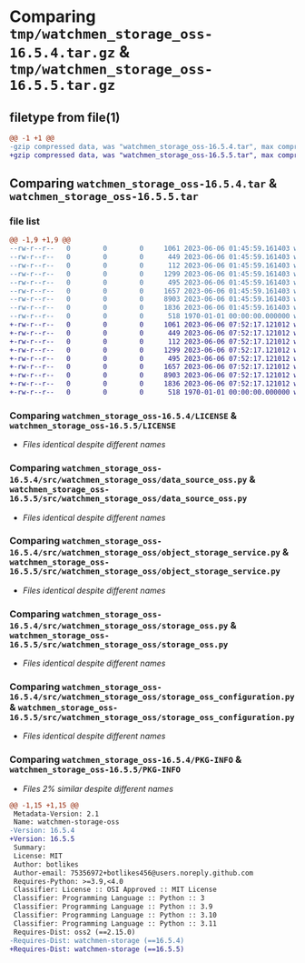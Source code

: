 # Comparing `tmp/watchmen_storage_oss-16.5.4.tar.gz` & `tmp/watchmen_storage_oss-16.5.5.tar.gz`

## filetype from file(1)

```diff
@@ -1 +1 @@
-gzip compressed data, was "watchmen_storage_oss-16.5.4.tar", max compression
+gzip compressed data, was "watchmen_storage_oss-16.5.5.tar", max compression
```

## Comparing `watchmen_storage_oss-16.5.4.tar` & `watchmen_storage_oss-16.5.5.tar`

### file list

```diff
@@ -1,9 +1,9 @@
--rw-r--r--   0        0        0     1061 2023-06-06 01:45:59.161403 watchmen_storage_oss-16.5.4/LICENSE
--rw-r--r--   0        0        0      449 2023-06-06 01:45:59.161403 watchmen_storage_oss-16.5.4/pyproject.toml
--rw-r--r--   0        0        0      112 2023-06-06 01:45:59.161403 watchmen_storage_oss-16.5.4/src/watchmen_storage_oss/__init__.py
--rw-r--r--   0        0        0     1299 2023-06-06 01:45:59.161403 watchmen_storage_oss-16.5.4/src/watchmen_storage_oss/data_source_oss.py
--rw-r--r--   0        0        0      495 2023-06-06 01:45:59.161403 watchmen_storage_oss-16.5.4/src/watchmen_storage_oss/object_defs_oss.py
--rw-r--r--   0        0        0     1657 2023-06-06 01:45:59.161403 watchmen_storage_oss-16.5.4/src/watchmen_storage_oss/object_storage_service.py
--rw-r--r--   0        0        0     8903 2023-06-06 01:45:59.161403 watchmen_storage_oss-16.5.4/src/watchmen_storage_oss/storage_oss.py
--rw-r--r--   0        0        0     1836 2023-06-06 01:45:59.161403 watchmen_storage_oss-16.5.4/src/watchmen_storage_oss/storage_oss_configuration.py
--rw-r--r--   0        0        0      518 1970-01-01 00:00:00.000000 watchmen_storage_oss-16.5.4/PKG-INFO
+-rw-r--r--   0        0        0     1061 2023-06-06 07:52:17.121012 watchmen_storage_oss-16.5.5/LICENSE
+-rw-r--r--   0        0        0      449 2023-06-06 07:52:17.121012 watchmen_storage_oss-16.5.5/pyproject.toml
+-rw-r--r--   0        0        0      112 2023-06-06 07:52:17.121012 watchmen_storage_oss-16.5.5/src/watchmen_storage_oss/__init__.py
+-rw-r--r--   0        0        0     1299 2023-06-06 07:52:17.121012 watchmen_storage_oss-16.5.5/src/watchmen_storage_oss/data_source_oss.py
+-rw-r--r--   0        0        0      495 2023-06-06 07:52:17.121012 watchmen_storage_oss-16.5.5/src/watchmen_storage_oss/object_defs_oss.py
+-rw-r--r--   0        0        0     1657 2023-06-06 07:52:17.121012 watchmen_storage_oss-16.5.5/src/watchmen_storage_oss/object_storage_service.py
+-rw-r--r--   0        0        0     8903 2023-06-06 07:52:17.121012 watchmen_storage_oss-16.5.5/src/watchmen_storage_oss/storage_oss.py
+-rw-r--r--   0        0        0     1836 2023-06-06 07:52:17.121012 watchmen_storage_oss-16.5.5/src/watchmen_storage_oss/storage_oss_configuration.py
+-rw-r--r--   0        0        0      518 1970-01-01 00:00:00.000000 watchmen_storage_oss-16.5.5/PKG-INFO
```

### Comparing `watchmen_storage_oss-16.5.4/LICENSE` & `watchmen_storage_oss-16.5.5/LICENSE`

 * *Files identical despite different names*

### Comparing `watchmen_storage_oss-16.5.4/src/watchmen_storage_oss/data_source_oss.py` & `watchmen_storage_oss-16.5.5/src/watchmen_storage_oss/data_source_oss.py`

 * *Files identical despite different names*

### Comparing `watchmen_storage_oss-16.5.4/src/watchmen_storage_oss/object_storage_service.py` & `watchmen_storage_oss-16.5.5/src/watchmen_storage_oss/object_storage_service.py`

 * *Files identical despite different names*

### Comparing `watchmen_storage_oss-16.5.4/src/watchmen_storage_oss/storage_oss.py` & `watchmen_storage_oss-16.5.5/src/watchmen_storage_oss/storage_oss.py`

 * *Files identical despite different names*

### Comparing `watchmen_storage_oss-16.5.4/src/watchmen_storage_oss/storage_oss_configuration.py` & `watchmen_storage_oss-16.5.5/src/watchmen_storage_oss/storage_oss_configuration.py`

 * *Files identical despite different names*

### Comparing `watchmen_storage_oss-16.5.4/PKG-INFO` & `watchmen_storage_oss-16.5.5/PKG-INFO`

 * *Files 2% similar despite different names*

```diff
@@ -1,15 +1,15 @@
 Metadata-Version: 2.1
 Name: watchmen-storage-oss
-Version: 16.5.4
+Version: 16.5.5
 Summary: 
 License: MIT
 Author: botlikes
 Author-email: 75356972+botlikes456@users.noreply.github.com
 Requires-Python: >=3.9,<4.0
 Classifier: License :: OSI Approved :: MIT License
 Classifier: Programming Language :: Python :: 3
 Classifier: Programming Language :: Python :: 3.9
 Classifier: Programming Language :: Python :: 3.10
 Classifier: Programming Language :: Python :: 3.11
 Requires-Dist: oss2 (==2.15.0)
-Requires-Dist: watchmen-storage (==16.5.4)
+Requires-Dist: watchmen-storage (==16.5.5)
```

